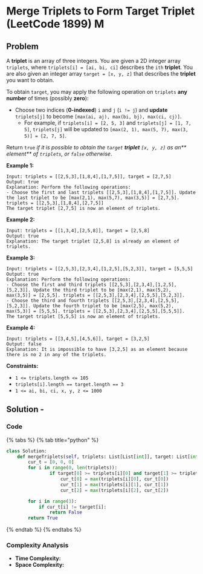 # Merge Triplets to Form Target Triplet (LeetCode 1899) M

## Problem

A **triplet** is an array of three integers. You are given a 2D integer array `triplets`, where `triplets[i] = [ai, bi, ci]` describes the `ith` **triplet**. You are also given an integer array `target = [x, y, z]` that describes the **triplet** you want to obtain.

To obtain `target`, you may apply the following operation on `triplets` **any number** of times (possibly **zero**):

* Choose two indices (**0-indexed**) `i` and `j` (`i != j`) and **update** `triplets[j]` to become `[max(ai, aj), max(bi, bj), max(ci, cj)]`.
  * For example, if `triplets[i] = [2, 5, 3]` and `triplets[j] = [1, 7, 5]`, `triplets[j]` will be updated to `[max(2, 1), max(5, 7), max(3, 5)] = [2, 7, 5]`.

Return `true` _if it is possible to obtain the _`target`_ **triplet** _`[x, y, z]`_ as an** element** of _`triplets`_, or _`false`_ otherwise_.

**Example 1:**

```
Input: triplets = [[2,5,3],[1,8,4],[1,7,5]], target = [2,7,5]
Output: true
Explanation: Perform the following operations:
- Choose the first and last triplets [[2,5,3],[1,8,4],[1,7,5]]. Update the last triplet to be [max(2,1), max(5,7), max(3,5)] = [2,7,5]. triplets = [[2,5,3],[1,8,4],[2,7,5]]
The target triplet [2,7,5] is now an element of triplets.
```

**Example 2:**

```
Input: triplets = [[1,3,4],[2,5,8]], target = [2,5,8]
Output: true
Explanation: The target triplet [2,5,8] is already an element of triplets.
```

**Example 3:**

```
Input: triplets = [[2,5,3],[2,3,4],[1,2,5],[5,2,3]], target = [5,5,5]
Output: true
Explanation: Perform the following operations:
- Choose the first and third triplets [[2,5,3],[2,3,4],[1,2,5],[5,2,3]]. Update the third triplet to be [max(2,1), max(5,2), max(3,5)] = [2,5,5]. triplets = [[2,5,3],[2,3,4],[2,5,5],[5,2,3]].
- Choose the third and fourth triplets [[2,5,3],[2,3,4],[2,5,5],[5,2,3]]. Update the fourth triplet to be [max(2,5), max(5,2), max(5,3)] = [5,5,5]. triplets = [[2,5,3],[2,3,4],[2,5,5],[5,5,5]].
The target triplet [5,5,5] is now an element of triplets.
```

**Example 4:**

```
Input: triplets = [[3,4,5],[4,5,6]], target = [3,2,5]
Output: false
Explanation: It is impossible to have [3,2,5] as an element because there is no 2 in any of the triplets.
```

**Constraints:**

* `1 <= triplets.length <= 105`
* `triplets[i].length == target.length == 3`
* `1 <= ai, bi, ci, x, y, z <= 1000`

## Solution -&#x20;

### Code

{% tabs %}
{% tab title="python" %}
```python
class Solution:
    def mergeTriplets(self, triplets: List[List[int]], target: List[int]) -> bool:
        cur_t = [0, 0, 0]
        for i in range(0, len(triplets)):
                if target[0] >= triplets[i][0] and target[1] >= triplets[i][1] and target[2] >= triplets[i][2]: 
                    cur_t[0] = max(triplets[i][0], cur_t[0])
                    cur_t[1] = max(triplets[i][1], cur_t[1])
                    cur_t[2] = max(triplets[i][2], cur_t[2])

        for i in range(3):
            if cur_t[i] != target[i]:
                return False
        return True      
```
{% endtab %}
{% endtabs %}

### Complexity Analysis

* **Time Complexity:**
* **Space Complexity:**
